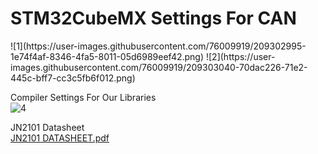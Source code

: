 
<h1>STM32CubeMX Settings For CAN</h1>  
![1](https://user-images.githubusercontent.com/76009919/209302995-1e74f4af-8346-4fa5-8011-05d6989eef42.png)
![2](https://user-images.githubusercontent.com/76009919/209303040-70dac226-71e2-445c-bff7-cc3c5fb6f012.png)

Compiler Settings For Our Libraries </br>
![4](https://user-images.githubusercontent.com/76009919/209303880-7831eba8-6a22-49a3-8fe8-b5b94b3b466e.png)


JN2101 Datasheet </br>
[JN2101 DATASHEET.pdf](https://github.com/timurlen44/STM32-TUTORIALS/files/10293677/JN2101.DATASHEET.pdf)
